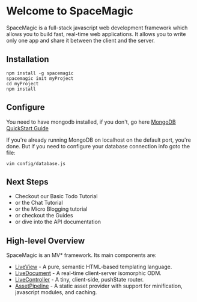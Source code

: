 Welcome to SpaceMagic
=====================

  SpaceMagic is a full-stack javascript web development framework which allows
you to build fast, real-time web applications.  It allows you to write only
one app and share it between the client and the server.

Installation
------------

```
npm install -g spacemagic
spacemagic init myProject
cd myProject
npm install
```

Configure
---------

  You need to have mongodb installed, if you don't, go here
[MongoDB QuickStart Guide](http://www.mongodb.org/display/DOCS/Quickstart)

  If you're already running MongoDB on localhost on the default port, you're done.
But if you need to configure your database connection info goto the file:

```
vim config/database.js

```

Next Steps
----------

  * Checkout our Basic Todo Tutorial
  * or the Chat Tutorial
  * or the Micro Blogging tutorial
  * or checkout the Guides
  * or dive into the API documentation

High-level Overview
-------------------

SpaceMagic is an MV* framework. Its main components are:

  * [LiveView](https://github.com/xcoderzach/LiveView) - A pure, semantic HTML-based templating language.
  * [LiveDocument](https://github.com/xcoderzach/LiveDocument) - A real-time client-server isomorphic ODM.
  * [LiveController](https://github.com/xcoderzach/LiveController) - A tiny, client-side, pushState router. 
  * [AssetPipeline](https://github.com/xcoderzach/AssetPipeline) - A static asset provider with support for minification, javascript modules, and caching.

